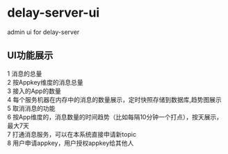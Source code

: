 # delay-server-ui
admin ui for delay-server

## UI功能展示
1 消息的总量   
2 按Appkey维度的消息总量   
3 接入的App的数量    
4 每个服务机器在内存中的消息的数量展示，定时快照存储到数据库,趋势图展示           
5 取消消息的功能   
6 按App维度的，消息数量的时间趋势（比如每隔10分钟一个打点），按天展示，最大7天   
7 打通消息服务，可以在本系统直接申请新topic    
8 用户申请appkey，用户授权appkey给其他人    
